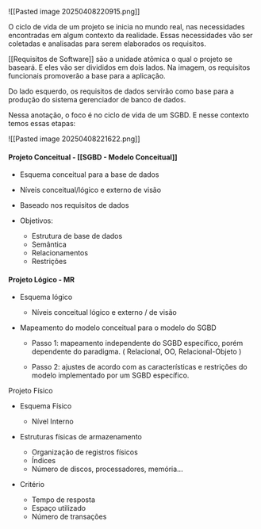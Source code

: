 ![[Pasted image 20250408220915.png]]

O ciclo de vida de um projeto se inicia no mundo real, nas necessidades encontradas em algum contexto da realidade. Essas necessidades vão ser coletadas e analisadas para serem elaborados os requisitos.

[[Requisitos de Software]] são a unidade atômica o qual o projeto se baseará. E eles vão ser divididos em dois lados. Na imagem, os requisitos funcionais promoverão a base para a aplicação. 

Do lado esquerdo, os requisitos de dados servirão como base para a produção do sistema gerenciador de banco de dados. 

Nessa anotação, o foco é no ciclo de vida de um SGBD. E nesse contexto temos essas etapas:

![[Pasted image 20250408221622.png]]

#### Projeto Conceitual - [[SGBD - Modelo Conceitual]]

- Esquema conceitual para a base de dados

- Níveis conceitual/lógico e externo de visão

- Baseado nos requisitos de dados 

- Objetivos:
	- Estrutura de base de dados
	- Semântica 
	- Relacionamentos
	- Restrições

#### Projeto Lógico - MR

- Esquema lógico
	- Níveis conceitual lógico e externo / de visão

-  Mapeamento do modelo conceitual para o modelo do SGBD
	- Passo 1: mapeamento independente do SGBD específico, porém dependente do paradigma. ( Relacional, OO,  Relacional-Objeto )

	- Passo 2: ajustes de acordo com as características e restrições do modelo implementado por um SGBD específico.

Projeto Físico
- Esquema Físico
	- Nível Interno

- Estruturas físicas de armazenamento
	-  Organização de registros físicos 
	-  Índices 
	- Número de discos, processadores, memória...

- Critério
	- Tempo de resposta 
	- Espaço utilizado 
	- Número de transações

